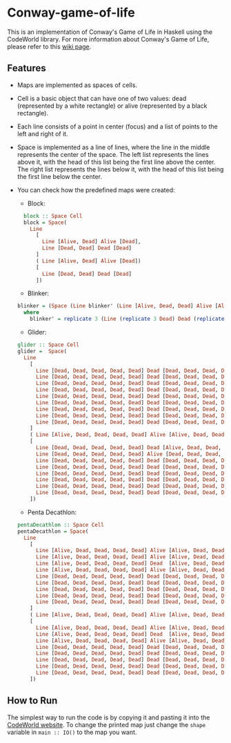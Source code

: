 # Conway-game-of-life

This is an implementation of Conway's Game of Life in Haskell using the CodeWorld library. For more information about Conway's Game of Life, please refer to this [wiki page](https://en.wikipedia.org/wiki/Conway%27s_Game_of_Life).

## Features

* Maps are implemented as spaces of cells. 

* Cell is a basic object that can have one of two values: dead (represented by a white rectangle) or alive (represented by a black rectangle).

* Each line consists of a point in center (focus) and a list of points to the left and right of it.

* Space is implemented as a line of lines, where the line in the middle represents the center of the space. The left list represents the lines above it, with the head of this list being the first line above the center. The right list represents the lines below it, with the head of this list being the first line below the center.

* You can check how the predefined maps were created:

  - Block:
  ```haskell
    block :: Space Cell
    block = Space(
      Line
        [
          Line [Alive, Dead] Alive [Dead],
          Line [Dead, Dead] Dead [Dead]
        ]
        ( Line [Alive, Dead] Alive [Dead])
        [
          Line [Dead, Dead] Dead [Dead]
        ])
  ```
  - Blinker:
  ```haskell
  blinker = (Space (Line blinker' (Line [Alive, Dead, Dead] Alive [Alive, Dead, Dead]) blinker')) 
    where
      blinker' = replicate 3 (Line (replicate 3 Dead) Dead (replicate 3 Dead))
  ```
  - Glider:
  ```haskell
  glider :: Space Cell
  glider =  Space(
    Line 
      [
        Line [Dead, Dead, Dead, Dead, Dead] Dead [Dead, Dead, Dead, Dead, Dead],
        Line [Dead, Dead, Dead, Dead, Dead] Dead [Dead, Dead, Dead, Dead, Dead],
        Line [Dead, Dead, Dead, Dead, Dead] Dead [Dead, Dead, Dead, Dead, Dead],
        Line [Dead, Dead, Dead, Dead, Dead] Dead [Dead, Dead, Dead, Dead, Dead],
        Line [Dead, Dead, Dead, Dead, Dead] Dead [Dead, Dead, Dead, Dead, Dead],
        Line [Dead, Dead, Dead, Dead, Dead] Dead [Dead, Dead, Dead, Dead, Dead],
        Line [Dead, Dead, Dead, Dead, Dead] Dead [Dead, Dead, Dead, Dead, Dead],
        Line [Dead, Dead, Dead, Dead, Dead] Dead [Dead, Dead, Dead, Dead, Dead],
        Line [Dead, Dead, Dead, Dead, Dead] Dead [Dead, Dead, Dead, Dead, Dead]
      ]
      ( Line [Alive, Dead, Dead, Dead, Dead] Alive [Alive, Dead, Dead, Dead, Dead])
      [
        Line [Dead, Dead, Dead, Dead, Dead] Dead [Alive, Dead, Dead, Dead, Dead],
        Line [Dead, Dead, Dead, Dead, Dead] Alive [Dead, Dead, Dead, Dead, Dead],
        Line [Dead, Dead, Dead, Dead, Dead] Dead [Dead, Dead, Dead, Dead, Dead],
        Line [Dead, Dead, Dead, Dead, Dead] Dead [Dead, Dead, Dead, Dead, Dead],
        Line [Dead, Dead, Dead, Dead, Dead] Dead [Dead, Dead, Dead, Dead, Dead],
        Line [Dead, Dead, Dead, Dead, Dead] Dead [Dead, Dead, Dead, Dead, Dead],
        Line [Dead, Dead, Dead, Dead, Dead] Dead [Dead, Dead, Dead, Dead, Dead],
        Line [Dead, Dead, Dead, Dead, Dead] Dead [Dead, Dead, Dead, Dead, Dead]
      ])
  ```

  - Penta Decathlon:
  ```haskell
  pentaDecathlon :: Space Cell 
  pentaDecathlon = Space(
    Line 
      [
        Line [Alive, Dead, Dead, Dead, Dead] Alive [Alive, Dead, Dead, Dead, Dead],
        Line [Alive, Dead, Dead, Dead, Dead] Alive [Alive, Dead, Dead, Dead, Dead],
        Line [Alive, Dead, Dead, Dead, Dead] Dead  [Alive, Dead, Dead, Dead, Dead],
        Line [Alive, Dead, Dead, Dead, Dead] Alive [Alive, Dead, Dead, Dead, Dead],
        Line [Dead, Dead, Dead, Dead, Dead] Dead [Dead, Dead, Dead, Dead, Dead],
        Line [Dead, Dead, Dead, Dead, Dead] Dead [Dead, Dead, Dead, Dead, Dead],
        Line [Dead, Dead, Dead, Dead, Dead] Dead [Dead, Dead, Dead, Dead, Dead],
        Line [Dead, Dead, Dead, Dead, Dead] Dead [Dead, Dead, Dead, Dead, Dead],
        Line [Dead, Dead, Dead, Dead, Dead] Dead [Dead, Dead, Dead, Dead, Dead]
      ]
      ( Line [Alive, Dead, Dead, Dead, Dead] Alive [Alive, Dead, Dead, Dead, Dead])
      [
        Line [Alive, Dead, Dead, Dead, Dead] Alive [Alive, Dead, Dead, Dead, Dead],
        Line [Alive, Dead, Dead, Dead, Dead] Dead  [Alive, Dead, Dead, Dead, Dead],
        Line [Alive, Dead, Dead, Dead, Dead] Alive [Alive, Dead, Dead, Dead, Dead],
        Line [Dead, Dead, Dead, Dead, Dead] Dead [Dead, Dead, Dead, Dead, Dead],
        Line [Dead, Dead, Dead, Dead, Dead] Dead [Dead, Dead, Dead, Dead, Dead],
        Line [Dead, Dead, Dead, Dead, Dead] Dead [Dead, Dead, Dead, Dead, Dead],
        Line [Dead, Dead, Dead, Dead, Dead] Dead [Dead, Dead, Dead, Dead, Dead],
        Line [Dead, Dead, Dead, Dead, Dead] Dead [Dead, Dead, Dead, Dead, Dead]
      ])
  ```

## How to Run

The simplest way to run the code is by copying it and pasting it into the [CodeWorld website](https://code.world/haskell#). To change the printed map just change the `shape` variable in `main :: IO()` to the map you want.





